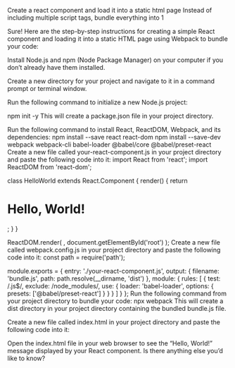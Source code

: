 Create a react component and load it into a static html page
Instead of including multiple script tags, bundle everything into 1



Sure! Here are the step-by-step instructions for creating a simple React component and loading it into a static HTML page using Webpack to bundle your code:

Install Node.js and npm (Node Package Manager) on your computer if you don’t already have them installed.

Create a new directory for your project and navigate to it in a command prompt or terminal window.

Run the following command to initialize a new Node.js project:

npm init -y
This will create a package.json file in your project directory.

Run the following command to install React, ReactDOM, Webpack, and its dependencies:
npm install --save react react-dom
npm install --save-dev webpack webpack-cli babel-loader @babel/core @babel/preset-react
Create a new file called your-react-component.js in your project directory and paste the following code into it:
import React from 'react';
import ReactDOM from 'react-dom';

class HelloWorld extends React.Component {
  render() {
    return <h1>Hello, World!</h1>;
  }
}

ReactDOM.render(
  <HelloWorld />,
  document.getElementById('root')
);
Create a new file called webpack.config.js in your project directory and paste the following code into it:
const path = require('path');

module.exports = {
  entry: './your-react-component.js',
  output: {
    filename: 'bundle.js',
    path: path.resolve(__dirname, 'dist')
  },
  module: {
    rules: [
      {
        test: /\.js$/,
        exclude: /node_modules/,
        use: {
          loader: 'babel-loader',
          options: {
            presets: ['@babel/preset-react']
          }
        }
      }
    ]
  }
};
Run the following command from your project directory to bundle your code:
npx webpack
This will create a dist directory in your project directory containing the bundled bundle.js file.

Create a new file called index.html in your project directory and paste the following code into it:
<!DOCTYPE html>
<html>
  <head>
    <title>React Example</title>
  </head>
  <body>
    <div id="root"></div>
    <script src="dist/bundle.js"></script>
  </body>
</html>
Open the index.html file in your web browser to see the “Hello, World!” message displayed by your React component.
Is there anything else you’d like to know?